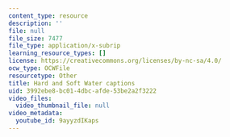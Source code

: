 ```yaml
---
content_type: resource
description: ''
file: null
file_size: 7477
file_type: application/x-subrip
learning_resource_types: []
license: https://creativecommons.org/licenses/by-nc-sa/4.0/
ocw_type: OCWFile
resourcetype: Other
title: Hard and Soft Water captions
uid: 3992ebe8-bc01-4dbc-afde-53be2a2f3222
video_files:
  video_thumbnail_file: null
video_metadata:
  youtube_id: 9ayyzdIKaps
---
```

